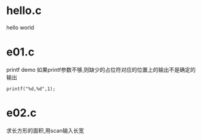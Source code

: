 # hello.c
hello world

# e01.c
printf demo
如果printf参数不够,则缺少的占位符对应的位置上的输出不是确定的输出
```
printf("%d,%d",1);
```

# e02.c
求长方形的面积,用scan输入长宽
